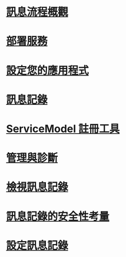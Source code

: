 # [訊息流程概觀](message-flow-overview.md)
# [部署服務](deploying-services.md)
# [設定您的應用程式](configuring-your-application.md)
# [訊息記錄](message-logging.md)
# [ServiceModel 註冊工具](servicemodel-registration-tool.md)
# [管理與診斷](index.md)
# [檢視訊息記錄](viewing-message-logs.md)
# [訊息記錄的安全性考量](security-concerns-for-message-logging.md)
# [設定訊息記錄](configuring-message-logging.md)
